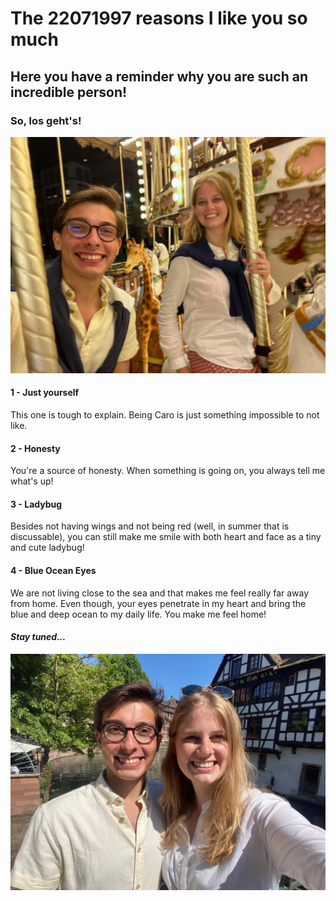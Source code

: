 # The 22071997 reasons I like you so much

## Here you have a reminder why you are such an incredible person!

### So, los geht's!

![Image](2.jpeg)

#### **1 - Just yourself**
This one is tough to explain. Being Caro is just something impossible to not like.

#### **2 - Honesty**
You're a source of honesty. When something is going on, you always tell me what's up!

#### **3 - Ladybug**
Besides not having wings and not being red (well, in summer that is discussable), you can still make me smile with both heart and face as a tiny and cute ladybug!

#### **4 - Blue Ocean Eyes**
We are not living close to the sea and that makes me feel really far away from home. Even though, your eyes penetrate in my heart and bring the blue and deep ocean to my daily life. You make me feel home! 
 
#### _Stay tuned..._

![Image](3.jpeg)

<!--- List

1. Numbered
2. List

**Bold** and _Italic_ and `Code` text

[Link](url) and ![Image](src)

For more details see [Basic writing and formatting syntax](https://docs.github.com/en/github/writing-on-github/getting-started-with-writing-and-formatting-on-github/basic-writing-and-formatting-syntax).-->

